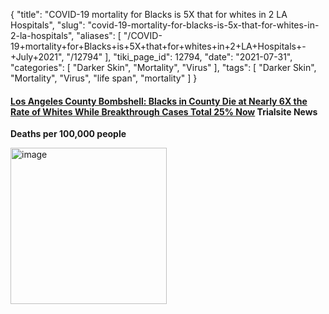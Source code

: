{
    "title": "COVID-19 mortality for Blacks is 5X that for whites in 2 LA Hospitals",
    "slug": "covid-19-mortality-for-blacks-is-5x-that-for-whites-in-2-la-hospitals",
    "aliases": [
        "/COVID-19+mortality+for+Blacks+is+5X+that+for+whites+in+2+LA+Hospitals+-+July+2021",
        "/12794"
    ],
    "tiki_page_id": 12794,
    "date": "2021-07-31",
    "categories": [
        "Darker Skin",
        "Mortality",
        "Virus"
    ],
    "tags": [
        "Darker Skin",
        "Mortality",
        "Virus",
        "life span",
        "mortality"
    ]
}


#### [Los Angeles County Bombshell: Blacks in County Die at Nearly 6X the Rate of Whites While Breakthrough Cases Total 25% Now](https://trialsitenews.com/los-angeles-county-bombshell-blacks-in-county-die-at-nearly-6x-the-rate-of-whites-while-breakthrough-cases-total-25-now/) Trialsite News

 **Deaths per 100,000 people** 

<img src="https://d378j1rmrlek7x.cloudfront.net/attachments/jpeg/mortality-la.jpg" alt="image" width="250">